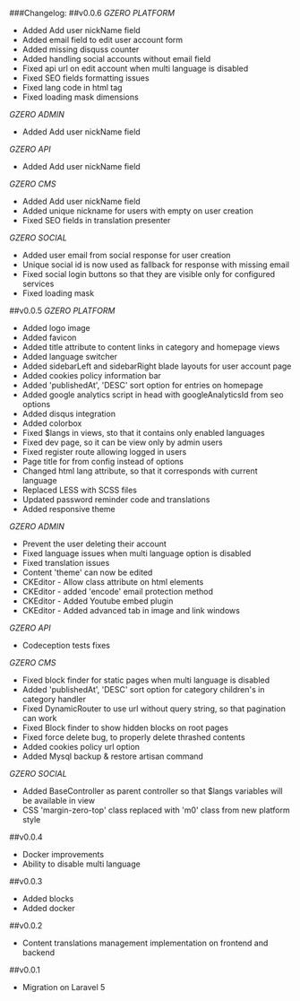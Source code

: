 ###Changelog:
##v0.0.6
*GZERO PLATFORM*

- Added Add user nickName field
- Added email field to edit user account form
- Added missing disquss counter
- Added handling social accounts without email field
- Fixed api url on edit account when multi language is disabled
- Fixed SEO fields formatting issues
- Fixed lang code in html tag
- Fixed loading mask dimensions

*GZERO ADMIN*

- Added Add user nickName field

*GZERO API*

- Added Add user nickName field

*GZERO CMS*

- Added Add user nickName field
- Added unique nickname for users with empty on user creation
- Fixed SEO fields in translation presenter

*GZERO SOCIAL*

- Added user email from social response for user creation
- Unique social id is now used as fallback for response with missing email
- Fixed social login buttons so that they are visible only for configured services
- Fixed loading mask

##v0.0.5
*GZERO PLATFORM*

- Added logo image
- Added favicon
- Added title attribute to content links in category and homepage views
- Added language switcher
- Added sidebarLeft and sidebarRight blade layouts for user account page
- Added cookies policy information bar
- Added 'publishedAt', 'DESC' sort option for entries on homepage
- Added google analytics script in head with googleAnalyticsId from seo options
- Added disqus integration
- Added colorbox
- Fixed $langs in views, sto that it contains only enabled languages
- Fixed dev page, so it can be view only by admin users
- Fixed register route allowing logged in users
- Page title for from config instead of options
- Changed html lang attribute, so that it corresponds with current language
- Replaced LESS with SCSS files
- Updated password reminder code and translations
- Added responsive theme

*GZERO ADMIN*

- Prevent the user deleting their account
- Fixed language issues when multi language option is disabled
- Fixed translation issues
- Content 'theme' can now be edited
- CKEditor - Allow class attribute on html elements
- CKEditor - added 'encode' email protection method
- CKEditor - Added Youtube embed plugin
- CKEditor - Added advanced tab in image and link windows

*GZERO API*

- Codeception tests fixes

*GZERO CMS*

- Fixed block finder for static pages when multi language is disabled
- Added 'publishedAt', 'DESC' sort option for category children's in category handler
- Fixed DynamicRouter to use url without query string, so that pagination can work
- Fixed Block finder to show hidden blocks on root pages
- Fixed force delete bug, to properly delete thrashed contents
- Added cookies policy url option
- Added Mysql backup & restore artisan command

*GZERO SOCIAL*

- Added BaseController as parent controller so that $langs variables will be available in view
- CSS 'margin-zero-top' class replaced with 'm0' class from new platform style

##v0.0.4
- Docker improvements
- Ability to  disable multi language

##v0.0.3
- Added blocks
- Added docker

##v0.0.2
- Content translations management implementation on frontend and backend

##v0.0.1
- Migration on Laravel 5
